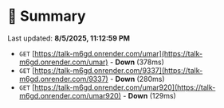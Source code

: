 # 📖 Summary
Last updated: **8/5/2025, 11:12:59 PM**

- `GET` [https://talk-m6gd.onrender.com/umar](https://talk-m6gd.onrender.com/umar) - **Down** (378ms)
- `GET` [https://talk-m6gd.onrender.com/9337](https://talk-m6gd.onrender.com/9337) - **Down** (280ms)
- `GET` [https://talk-m6gd.onrender.com/umar920](https://talk-m6gd.onrender.com/umar920) - **Down** (129ms)
